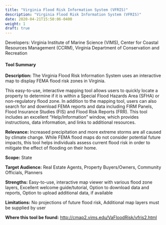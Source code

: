 ```yaml
---
title: "Virginia Flood Risk Information System (VFRIS)"
description: "Virginia Flood Risk Information System (VFRIS)"
date: 2020-04-21T15:50:06-0400
weight: 1
draft: true
---
```

Developers: Virginia Institute of Marine Science (VIMS), Center for Coastal Resources Management (CCRM), Virginia Department of Conservation and Recreation

#### Tool Summary
**Description:** The Virginia Flood Risk Information System uses an interactive map to display FEMA flood risk zones in Virginia. 

This easy-to-use, interactive mapping tool allows users to quickly locate a property to determine if it is within a Special Flood Hazards Area (SFHA) or non-regulatory flood zone. In addition to the mapping tool, users can also search for and download FEMA reports and data including FIRM Panels, Flood Insurance Studies (FIS) and Flood Risk Reports (FRR). This tool includes an excellent “Help/Information” window, which provides instructions, data information, and links to additional resources.

**Relevance:** Increased precipitation and more extreme storms are all caused by climate change. While FEMA flood maps do not consider potential future impacts, this tool helps individuals assess current flood risk in order to mitigate the effect of flooding on their home.

**Scope:** State

**Target Audience:** Real Estate Agents, Property Buyers/Owners, Community Officials, Planners

**Strengths:** Easy-to-use, interactive map viewer with various flood zone layers, Excellent welcome guide/tutorial, Option to download data and reports, Option to upload additional data, if available

**Limitations:** No projections of future flood risk, Additional map layers must be supplied by user

**Where this tool be found:** http://cmap2.vims.edu/VaFloodRisk/vfris2.html
